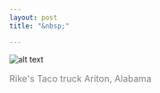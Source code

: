 ```yaml
---
layout: post
title: "&nbsp;"

---
```

![alt text](https://jonkalev.s3.us-west-2.amazonaws.com/20230218_rikes.jpg)
<p style="color: grey; font-size: 16px;">Rike's Taco truck Ariton, Alabama</p>


